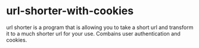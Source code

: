 # url-shorter-with-cookies

url shorter is a program that is allowing you to take a short url and transform it to a much shorter url for your use.
Combains user authentication and cookies. 
